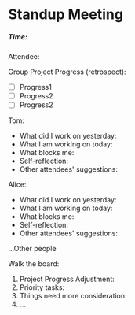# Standup Meeting
##### Time:

Attendee:

Group Project Progress (retrospect):
- [ ] Progress1
- [ ] Progress2
- [ ] Progress2

Tom:

- What did I work on yesterday:
- What I am working on today:
- What blocks me:
- Self-reflection:
- Other attendees' suggestions:

Alice:

- What did I work on yesterday:
- What I am working on today:
- What blocks me:
- Self-reflection:
- Other attendees' suggestions:

...Other people

Walk the board:
1. Project Progress Adjustment:
2. Priority tasks:
3. Things need more consideration:
4. ...
